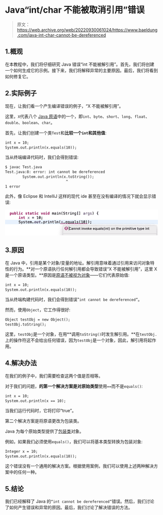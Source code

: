 # Java“int/char 不能被取消引用”错误

> 原文：<https://web.archive.org/web/20220930061024/https://www.baeldung.com/java-int-char-cannot-be-dereferenced>

## 1.概观

在本教程中，我们将仔细研究 Java 错误“int 不能被解引用”。首先，我们将创建一个如何生成它的示例。接下来，我们将解释异常的主要原因。最后，我们将看到如何修复它。

## 2.实际例子

现在，让我们看一个产生编译错误的例子，“X 不能被解引用”。

这里，`X`代表八个 [Java 原语](/web/20220712150220/https://www.baeldung.com/java-primitives)中的一个，即`int`、`byte`、`short`、`long`、`float`、`double`、`boolean`、`char`。

首先，让我们创建一个类`Test`和**比较一个`int`和其他值**:

```
int x = 10;
System.out.println(x.equals(10));
```

当从终端编译代码时，我们会得到错误:

```
$ javac Test.java
Test.java:8: error: int cannot be dereferenced
        System.out.println(x.toString());
                            ^
1 error
```

此外，像 Eclipse 和 IntelliJ 这样的现代 ide 甚至在没有编译的情况下就会显示错误:

[![EclipseIDEError](img/b2e3a464fc0b64e4ce83fdaae3a6c90d.png)](/web/20220712150220/https://www.baeldung.com/wp-content/uploads/2022/06/Screenshot-2022-05-19-at-12.39.45-PM.png)

## 3.原因

在 Java 中，引用是某个对象/变量的地址。解引用意味着通过引用来访问对象特性的行为。**对一个原语执行任何解引用都会导致错误“X 不能被解引用”，这里 X 是一个原语类型。**原因是[原语不被视为对象](/web/20220712150220/https://www.baeldung.com/java-primitives-vs-objects)——它们代表原始值:

```
int x = 10;
System.out.println(x.equals(10));
```

当从终端构建代码时，我们会得到错误"`int cannot be dereferenced”`。

然而，使用`Object`，它工作得很好:

```
Object testObj = new Object();
testObj.toString();
```

这里，`testObj`是一个对象，在用**调用`toString()`时发生解引用。**在`testObj.`上的操作符这不会给出任何错误，因为`testObj`是一个对象，因此，解引用将起作用。

## 4.解决办法

在我们的例子中，我们需要检查这两个值是否相等。

对于我们的问题，**的第一个解决方案是对原始类型**使用`==`而不是`equals()`:

```
int x = 10;
System.out.println(x == 10);
```

当我们运行代码时，它将打印“true”。

第二个解决方案是将原语更改为包装类。

Java 为每个原始类型提供了[包装类](/web/20220712150220/https://www.baeldung.com/java-wrapper-classes)对象。

例如，如果我们必须使用`equals()`，我们可以将基本类型转换为包装对象:

```
Integer x = 10;
System.out.println(x.equals(10));
```

这个错误没有一个通用的解决方案。根据使用案例，我们可以使用上述两种解决方案中的任何一种。

## 5.结论

我们已经解释了 Java 的`“int cannot be dereferenced”`错误。然后，我们讨论了如何产生错误和异常的原因。最后，我们讨论了解决错误的方法。